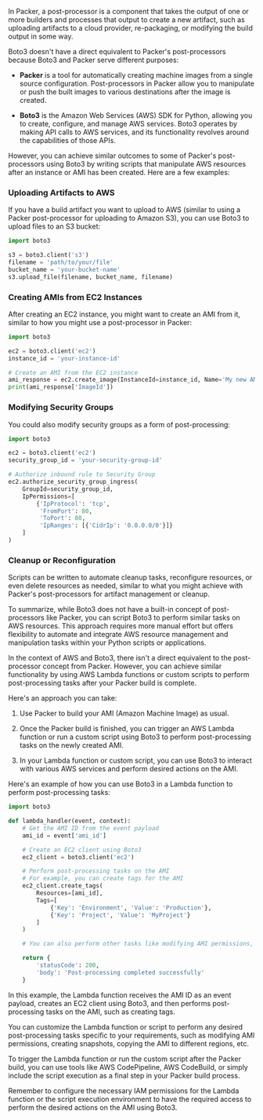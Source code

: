 In Packer, a post-processor is a component that takes the output of one or more builders and processes that output to create a new artifact, such as uploading artifacts to a cloud provider, re-packaging, or modifying the build output in some way.

Boto3 doesn't have a direct equivalent to Packer's post-processors because Boto3 and Packer serve different purposes:

- **Packer** is a tool for automatically creating machine images from a single source configuration. Post-processors in Packer allow you to manipulate or push the built images to various destinations after the image is created.
  
- **Boto3** is the Amazon Web Services (AWS) SDK for Python, allowing you to create, configure, and manage AWS services. Boto3 operates by making API calls to AWS services, and its functionality revolves around the capabilities of those APIs.

However, you can achieve similar outcomes to some of Packer's post-processors using Boto3 by writing scripts that manipulate AWS resources after an instance or AMI has been created. Here are a few examples:

### Uploading Artifacts to AWS
If you have a build artifact you want to upload to AWS (similar to using a Packer post-processor for uploading to Amazon S3), you can use Boto3 to upload files to an S3 bucket:

```python
import boto3

s3 = boto3.client('s3')
filename = 'path/to/your/file'
bucket_name = 'your-bucket-name'
s3.upload_file(filename, bucket_name, filename)
```

### Creating AMIs from EC2 Instances
After creating an EC2 instance, you might want to create an AMI from it, similar to how you might use a post-processor in Packer:

```python
import boto3

ec2 = boto3.client('ec2')
instance_id = 'your-instance-id'

# Create an AMI from the EC2 instance
ami_response = ec2.create_image(InstanceId=instance_id, Name='My new AMI')
print(ami_response['ImageId'])
```

### Modifying Security Groups
You could also modify security groups as a form of post-processing:

```python
import boto3

ec2 = boto3.client('ec2')
security_group_id = 'your-security-group-id'

# Authorize inbound rule to Security Group
ec2.authorize_security_group_ingress(
    GroupId=security_group_id,
    IpPermissions=[
        {'IpProtocol': 'tcp',
         'FromPort': 80,
         'ToPort': 80,
         'IpRanges': [{'CidrIp': '0.0.0.0/0'}]}
    ]
)
```

### Cleanup or Reconfiguration
Scripts can be written to automate cleanup tasks, reconfigure resources, or even delete resources as needed, similar to what you might achieve with Packer's post-processors for artifact management or cleanup.

To summarize, while Boto3 does not have a built-in concept of post-processors like Packer, you can script Boto3 to perform similar tasks on AWS resources. This approach requires more manual effort but offers flexibility to automate and integrate AWS resource management and manipulation tasks within your Python scripts or applications.

In the context of AWS and Boto3, there isn't a direct equivalent to the post-processor concept from Packer. However, you can achieve similar functionality by using AWS Lambda functions or custom scripts to perform post-processing tasks after your Packer build is complete.

Here's an approach you can take:

1. Use Packer to build your AMI (Amazon Machine Image) as usual.

2. Once the Packer build is finished, you can trigger an AWS Lambda function or run a custom script using Boto3 to perform post-processing tasks on the newly created AMI.

3. In your Lambda function or custom script, you can use Boto3 to interact with various AWS services and perform desired actions on the AMI.

Here's an example of how you can use Boto3 in a Lambda function to perform post-processing tasks:

```python
import boto3

def lambda_handler(event, context):
    # Get the AMI ID from the event payload
    ami_id = event['ami_id']

    # Create an EC2 client using Boto3
    ec2_client = boto3.client('ec2')

    # Perform post-processing tasks on the AMI
    # For example, you can create tags for the AMI
    ec2_client.create_tags(
        Resources=[ami_id],
        Tags=[
            {'Key': 'Environment', 'Value': 'Production'},
            {'Key': 'Project', 'Value': 'MyProject'}
        ]
    )

    # You can also perform other tasks like modifying AMI permissions, creating snapshots, etc.

    return {
        'statusCode': 200,
        'body': 'Post-processing completed successfully'
    }
```

In this example, the Lambda function receives the AMI ID as an event payload, creates an EC2 client using Boto3, and then performs post-processing tasks on the AMI, such as creating tags.

You can customize the Lambda function or script to perform any desired post-processing tasks specific to your requirements, such as modifying AMI permissions, creating snapshots, copying the AMI to different regions, etc.

To trigger the Lambda function or run the custom script after the Packer build, you can use tools like AWS CodePipeline, AWS CodeBuild, or simply include the script execution as a final step in your Packer build process.

Remember to configure the necessary IAM permissions for the Lambda function or the script execution environment to have the required access to perform the desired actions on the AMI using Boto3.
